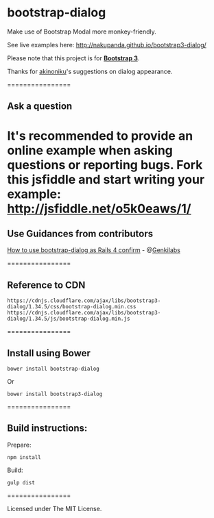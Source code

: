 bootstrap-dialog
================

Make use of Bootstrap Modal more monkey-friendly.

See live examples here: <a href="http://nakupanda.github.io/bootstrap3-dialog/">http://nakupanda.github.io/bootstrap3-dialog/</a>

Please note that this project is for <a href="http://getbootstrap.com/"><strong>Bootstrap 3</strong></a>.

Thanks for [akinoniku](https://github.com/akinoniku)'s suggestions on dialog appearance.

================

## Ask a question

It's recommended to provide an online example when asking questions or reporting bugs.
Fork this jsfiddle and start writing your example:
<a href="http://jsfiddle.net/o5k0eaws/1/">http://jsfiddle.net/o5k0eaws/1/</a>
================

## Use Guidances from contributors

<a href="https://gist.github.com/Genkilabs/bdcc5f62c5b46a8e0904">How to use bootstrap-dialog as Rails 4 confirm</a> - @[Genkilabs](https://github.com/Genkilabs)

================
## Reference to CDN

```
https://cdnjs.cloudflare.com/ajax/libs/bootstrap3-dialog/1.34.5/css/bootstrap-dialog.min.css
https://cdnjs.cloudflare.com/ajax/libs/bootstrap3-dialog/1.34.5/js/bootstrap-dialog.min.js
```
================

## Install using Bower

```
bower install bootstrap-dialog
```

Or

```
bower install bootstrap3-dialog
```

================

## Build instructions:

Prepare:

```
npm install
```

Build:

```
gulp dist
```

================

Licensed under The MIT License.
